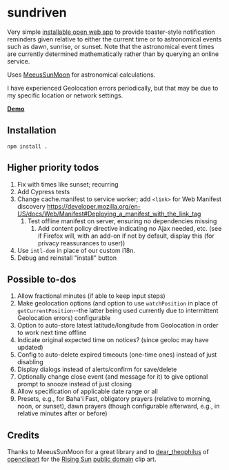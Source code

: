# sundriven

Very simple
[installable open web app](https://developer.mozilla.org/en-US/Apps)
to provide toaster-style notification reminders given relative to either the
current time or to astronomical events such as dawn, sunrise, or sunset.
Note that the astronomical event times are currently determined
mathematically rather than by querying an online service.

Uses [MeeusSunMoon](https://github.com/janrg/MeeusSunMoon) for astronomical
calculations.

I have experienced Geolocation errors periodically, but that may be
due to my specific location or network settings.

**[Demo](https://brettz9.github.io/sundriven/)**

## Installation
```
npm install .
```

## Higher priority todos

1. Fix with times like sunset; recurring
1. Add Cypress tests
1. Change cache.manifest to service worker; add `<link>` for Web Manifest
    discovery <https://developer.mozilla.org/en-US/docs/Web/Manifest#Deploying_a_manifest_with_the_link_tag>
    1. Test offline manifest on server, ensuring no dependencies missing
        1. Add content policy directive indicating no Ajax needed, etc. (see
            if Firefox will, with an add-on if not by default, display this
            (for privacy reassurances to user))
1. Use `intl-dom` in place of our custom i18n.
1. Debug and reinstall "install" button

## Possible to-dos

1. Allow fractional minutes (if able to keep input steps)
1. Make geolocation options (and option to use `watchPosition` in
    place of `getCurrentPosition`--the latter being used currently due to
    intermittent Geolocation errors) configurable
1. Option to auto-store latest latitude/longitude from Geolocation in
    order to work next time offline
1. Indicate original expected time on notices? (since geoloc may have
    updated)
1. Config to auto-delete expired timeouts (one-time ones) instead of
    just disabling
1. Display dialogs instead of alerts/confirm for save/delete
1. Optionally change close event (and message for it) to give optional
    prompt to snooze instead of just closing
1. Allow specification of applicable date range or all
1. Presets, e.g., for Baha'i Fast, obligatory prayers (relative to morning,
    noon, or sunset), dawn prayers (though configurable afterward, e.g., in
    relative minutes after or before)

## Credits

Thanks to MeeusSunMoon for a great library and to
[dear_theophilus](http://openclipart.org/user-detail/dear_theophilus) of
[openclipart](http://openclipart.org)
for the
[Rising Sun](http://openclipart.org/detail/122071/rising-sun-by-dear_theophilus)
[public domain](http://openclipart.org/share) clip art.
